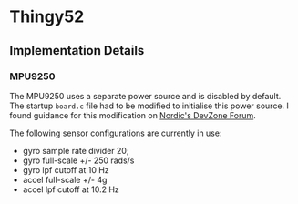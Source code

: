 # Thingy52

## Implementation Details

### MPU9250
The MPU9250 uses a separate power source and is disabled by default. The startup
`board.c` file had to be modified to initialise this power source. I found guidance
for this modification on [Nordic's DevZone Forum][1].

The following sensor configurations are currently in use:
- gyro sample rate divider 20;
- gyro full-scale +/- 250 rads/s
- gyro lpf cutoff at 10 Hz
- accel full-scale +/- 4g
- accel lpf cutoff at 10.2 Hz

[1]:https://devzone.nordicsemi.com/f/nordic-q-a/64653/thingy52-zephyr-rtos-and-sensor-mpu6060-sample-not-working